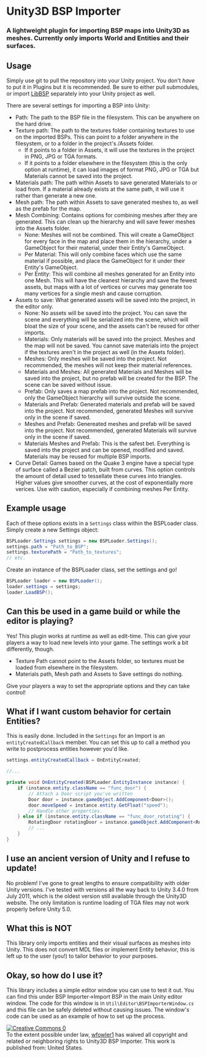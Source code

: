 # Unity3D BSP Importer
### A lightweight plugin for importing BSP maps into Unity3D as meshes. Currently only imports World and Entities and their surfaces.

## Usage
Simply use git to pull the repository into your Unity project. You don't _have_ to put it in Plugins but it is recommended. Be sure to either pull submodules, or import <a href="https://github.com/wfowler1/LibBSP">LibBSP</a> separately into your Unity project as well.

There are several settings for importing a BSP into Unity:
- Path: The path to the BSP file in the filesystem. This can be anywhere on the hard drive.
- Texture path: The path to the textures folder containing textures to use on the imported BSPs. This can point to a folder anywhere in the filesystem, or to a folder in the project's /Assets folder.
	- If it points to a folder in Assets, it will use the textures in the project in PNG, JPG or TGA formats.
	- If it points to a folder elsewhere in the filesystem (this is the only option at runtime), it can load images of format PNG, JPG or TGA but Materials cannot be saved into the project.
- Materials path: The path within Assets to save generated Materials to or load from. If a material already exists at the same path, it will use it rather than generate a new one.
- Mesh path: The path within Assets to save generated meshes to, as well as the prefab for the map.
- Mesh Combining: Contains options for combining meshes after they are generated. This can clean up the hierarchy and will save fewer meshes into the Assets folder.
	- None: Meshes will not be combined. This will create a GameObject for every face in the map and place them in the hierarchy, under a GameObject for their material, under their Entity's GameObject.
	- Per Material: This will only combine faces which use the same material if possible, and place the GameObject for it under their Entity's GameObject.
	- Per Entity: This will combine all meshes generated for an Entity into one Mesh. This will have the cleanest hierarchy and save the fewest assets, but maps with a lot of vertices or curves may generate too many vertices for a single mesh and cause corruption.
- Assets to save: What generated assets will be saved into the project, in the editor only.
	- None: No assets will be saved into the project. You can save the scene and everything will be serialized into the scene, which will bloat the size of your scene, and the assets can't be reused for other imports.
	- Materials: Only materials will be saved into the project. Meshes and the map will not be saved. You cannot save materials into the project if the textures aren't in the project as well (in the Assets folder).
	- Meshes: Only meshes will be saved into the project. Not recommended, the meshes will not keep their material references.
	- Materials and Meshes: All generated Materials and Meshes will be saved into the project, but no prefab will be created for the BSP. The scene can be saved without issue.
	- Prefab: Only saves a map prefab into the project. Not recommended, only the GameObject hierarchy will survive outside the scene.
	- Materials and Prefab: Generated materials and prefab will be saved into the project. Not recommended, generated Meshes will survive only in the scene if saved.
	- Meshes and Prefab: Genereated meshes and prefab will be saved into the project. Not recommended, generated Materials will survive only in the scene if saved.
	- Materials Meshes and Prefab: This is the safest bet. Everything is saved into the project and can be opened, modified and saved. Materials may be reused for multiple BSP imports.
- Curve Detail: Games based on the Quake 3 engine have a special type of surface called a Bezier patch, built from curves. This option controls the amount of detail used to tessellate these curves into triangles. Higher values give smoother curves, at the cost of exponentially more verices. Use with caution, especially if combining meshes Per Entity.

## Example usage
Each of these options exists in a `Settings` class within the BSPLoader class. Simply create a new Settings object:
```cs
BSPLoader.Settings settings = new BSPLoader.Settings();
settings.path = "Path_to_BSP";
settings.texturePath = "Path_to_textures";
// etc.
```
Create an instance of the BSPLoader class, set the settings and go!
```cs
BSPLoader loader = new BSPLoader();
loader.settings = settings;
loader.LoadBSP();
```

## Can this be used in a game build or while the editor is playing?
Yes! This plugin works at runtime as well as edit-time. This can give your players a way to load new levels into your game. The settings work a bit differently, though.
- Texture Path cannot point to the Assets folder, so textures must be loaded from elsewhere in the filesystem.
- Materials path, Mesh path and Assets to Save settings do nothing.

Give your players a way to set the appropriate options and they can take control!

## What if I want custom behavior for certain Entities?
This is easily done. Included in the `Settings` for an Import is an `entityCreatedCallback` member. You can set this up to call a method you write to postprocess entities however you'd like.
```cs
settings.entityCreatedCallback = OnEntityCreated;

//...

private void OnEntityCreated(BSPLoader.EntityInstance instance) {
	if (instance.entity.className == "func_door") {
		// Attach a Door script you've written
		Door door = instance.gameObject.AddComponent<Door>();
		door.moveSpeed = instance.entity.GetFloat("speed");
		// Handle other properties.
	} else if (instance.entity.className == "func_door_rotating") {
		RotatingDoor rotatingDoor = instance.gameObject.AddComponent<RotatingDoor>();
		// ...
	}
}
```

## I use an ancient version of Unity and I refuse to update!
No problem! I've gone to great lengths to ensure compatibility with older Unity versions. I've tested with versions all the way back to Unity 3.4.0 from July 2011, which is the oldest version still available through the Unity3D website.
The only limitation is runtime loading of TGA files may not work properly before Unity 5.0.

## What this is NOT
This library only imports entities and their visual surfaces as meshes into Unity. This does not convert MDL files or implement Entity behavior, this is left up to the user (you!) to tailor behavior to your purposes.

## Okay, so how do I use it?
This library includes a simple editor window you can use to test it out. You can find this under BSP Importer->Import BSP in the main Unity editor window. The code for this window is in `Util\Editor\BSPImporterWindow.cs` and this file can be safely deleted without causing issues. The window's code can be used as an example of how to set up the process.

<a href="http://creativecommons.org/publicdomain/zero/1.0/" rel="license"><img src="https://licensebuttons.net/p/zero/1.0/88x31.png" alt="Creative Commons 0" /></a><br>
To the extent possible under law, <a href="https://github.com/wfowler1">wfowler1</a> has waived all copyright and related or neighboring rights to Unity3D BSP Importer. This work is published from: United States.